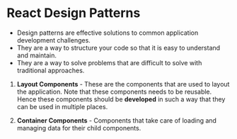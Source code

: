 # React Design Patterns

- Design patterns are effective solutions to common application development challenges.
- They are a way to structure your code so that it is easy to understand and maintain.
- They are a way to solve problems that are difficult to solve with traditional approaches.

1. **Layout Components** - These are the components that are used to layout the application. Note that these components needs to be reusable. Hence these components should be **developed** in such a way that they can be used in multiple places.

2. **Container Components** - Components that take care of loading and managing data for their child components.


